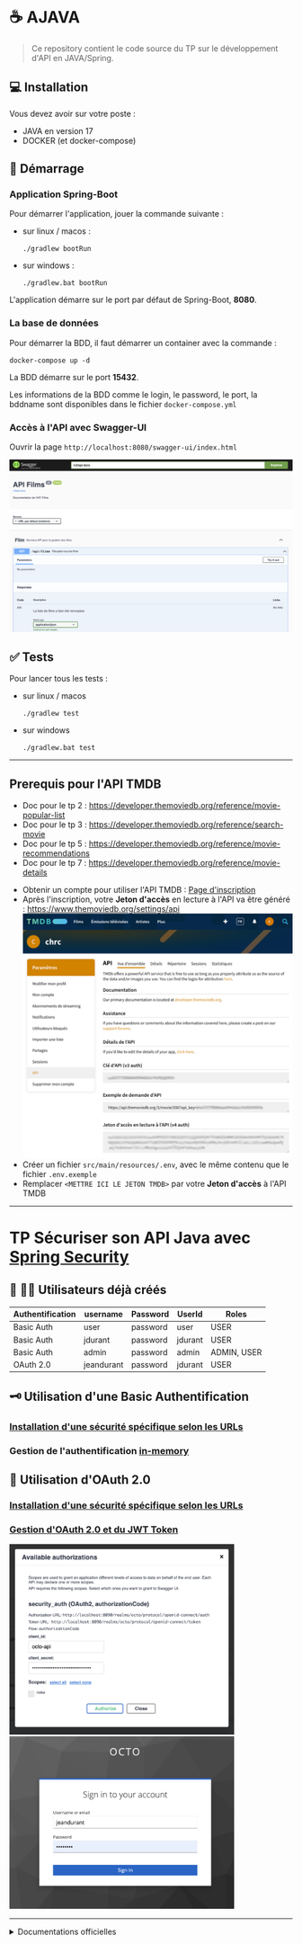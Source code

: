 # ☕ AJAVA

> Ce repository contient le code source du TP sur le développement d'API en JAVA/Spring.

## 💻 Installation

Vous devez avoir sur votre poste :

* JAVA en version 17
* DOCKER (et docker-compose)

## 🚀 Démarrage

### Application Spring-Boot

Pour démarrer l'application, jouer la commande suivante :

* sur linux / macos :
    ```shell
    ./gradlew bootRun
    ```
* sur windows :
    ```shell
    ./gradlew.bat bootRun
    ```

L'application démarre sur le port par défaut de Spring-Boot, **8080**.

### La base de données

Pour démarrer la BDD, il faut démarrer un container avec la commande :

``` shell
docker-compose up -d
```

La BDD démarre sur le port **15432**.

Les informations de la BDD comme le login, le password, le port, la bddname sont disponibles dans le
fichier `docker-compose.yml`

### Accès à l'API avec Swagger-UI

Ouvrir la page `http://localhost:8080/swagger-ui/index.html`

![Swagger UI](doc/img/swagger.png)

## :white_check_mark: Tests

Pour lancer tous les tests :

* sur linux / macos
    ```shell
    ./gradlew test
    ```
* sur windows
    ```shell
    ./gradlew.bat test
    ```

---
## Prerequis pour l'API TMDB

- Doc pour le tp 2 : https://developer.themoviedb.org/reference/movie-popular-list
- Doc pour le tp 3 : https://developer.themoviedb.org/reference/search-movie
- Doc pour le tp 5 : https://developer.themoviedb.org/reference/movie-recommendations
- Doc pour le tp 7 : https://developer.themoviedb.org/reference/movie-details

* Obtenir un compte pour utiliser l'API TMDB : [Page d'inscription](https://www.themoviedb.org/signup)
* Après l'inscription, votre **Jeton d'accès** en lecture à l'API va être
  généré : https://www.themoviedb.org/settings/api
  ![Token API TMDB](doc/img/token-api-TMDB.png)
* Créer un fichier `src/main/resources/.env`, avec le même contenu que le fichier `.env.exemple`
* Remplacer `<METTRE ICI LE JETON TMDB>` par votre **Jeton d'accès** à l'API TMDB
---

# TP Sécuriser son API Java avec [Spring Security](https://docs.spring.io/spring-boot/docs/2.7.1/reference/htmlsingle/#web.security)

## :frowning_person: :policewoman: Utilisateurs déjà créés

| Authentification    | username        | Password | UserId  | Roles  |
|---------------------|-----------------|----------|---------|--------|
| Basic Auth          | user            | password | user    | USER |
| Basic Auth          | jdurant         | password | jdurant | USER |
| Basic Auth          | admin           | password | admin   | ADMIN, USER |
| OAuth 2.0 | jeandurant | password | jdurant | USER |

## :old_key: Utilisation d'une Basic Authentification

### [Installation d'une sécurité spécifique selon les URLs](https://spring.io/blog/2022/02/21/spring-security-without-the-websecurityconfigureradapter#local-authenticationmanager)

### Gestion de l'authentification [in-memory](https://spring.io/blog/2022/02/21/spring-security-without-the-websecurityconfigureradapter#in-memory-authentication)

## :key: Utilisation d'OAuth 2.0

### [Installation d'une sécurité spécifique selon les URLs](https://spring.io/blog/2022/02/21/spring-security-without-the-websecurityconfigureradapter#local-authenticationmanager)

### [Gestion d'OAuth 2.0 et du JWT Token](https://docs.spring.io/spring-security/reference/reactive/oauth2/resource-server/jwt.html)

<p float="left">
<img src="doc/img/oauth2-swagger.png" width="400" />
<img src="doc/img/keycloak.png" width="400" />
</p>

---

<details>
  <summary>Documentations officielles</summary>

### Documentations Spring

* [Official Gradle documentation](https://docs.gradle.org)
* [Spring Boot Gradle Plugin Reference Guide](https://docs.spring.io/spring-boot/docs/2.7.1/gradle-plugin/reference/html/)
* [Create an OCI image](https://docs.spring.io/spring-boot/docs/2.7.1/gradle-plugin/reference/html/#build-image)
* [Testcontainers Postgres Module Reference Guide](https://www.testcontainers.org/modules/databases/postgres/)
* [Spring Boot DevTools](https://docs.spring.io/spring-boot/docs/2.7.1/reference/htmlsingle/#using.devtools)
* [Spring Security](https://docs.spring.io/spring-boot/docs/2.7.1/reference/htmlsingle/#web.security)
* [Spring Web](https://docs.spring.io/spring-boot/docs/2.7.1/reference/htmlsingle/#web)
* [Testcontainers](https://www.testcontainers.org/)
* [Spring REST Docs](https://docs.spring.io/spring-restdocs/docs/current/reference/html5/)
* [Spring Data JPA](https://docs.spring.io/spring-boot/docs/2.7.1/reference/htmlsingle/#data.sql.jpa-and-spring-data)
* [Spring Boot Actuator](https://docs.spring.io/spring-boot/docs/2.7.1/reference/htmlsingle/#actuator)

### Guides

* [Securing a Web Application](https://spring.io/guides/gs/securing-web/)
* [Spring Boot and OAuth2](https://spring.io/guides/tutorials/spring-boot-oauth2/)
* [Authenticating a User with LDAP](https://spring.io/guides/gs/authenticating-ldap/)
* [Building a RESTful Web Service](https://spring.io/guides/gs/rest-service/)
* [Serving Web Content with Spring MVC](https://spring.io/guides/gs/serving-web-content/)
* [Building REST services with Spring](https://spring.io/guides/tutorials/rest/)
* [Accessing Data with JPA](https://spring.io/guides/gs/accessing-data-jpa/)
* [Building a RESTful Web Service with Spring Boot Actuator](https://spring.io/guides/gs/actuator-service/)

### Liens supplémentaires

* [Gradle Build Scans – insights for your project's build](https://scans.gradle.com#gradle)

</details>
